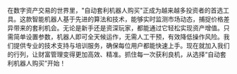 在数字资产交易的世界里，"自动套利机器人购买"正成为越来越多投资者的首选工具。这款智能机器人基于先进的算法和技术，能够实时监测市场动态，捕捉价格差异带来的套利机会。无论是新手还是资深玩家，都能通过它轻松实现资产增值。只需简单设置参数，机器人即可全天候运作，无需人工干预，有效降低操作风险。我们提供专业的技术支持与培训服务，确保每位用户都能快速上手。现在就加入我们的行列，让财富管理变得更加高效、精准。抓住每一次获利良机，从选择“自动套利机器人购买”开始！